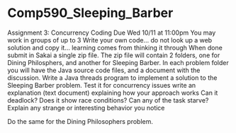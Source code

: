 # Comp590_Sleeping_Barber

Assignment 3: Concurrency Coding
Due Wed 10/11 at 11:00pm
You may work in groups of up to 3 Write your own code… do not look up a web solution and copy it… learning comes from thinking it through When done submit in Sakai a single zip file. The zip file will contain 2 folders, one for Dining Philosphers, and another for Sleeping Barber. In each problem folder you will have the Java source code files, and a document with the discussion.
Write a Java threads program to implement a solution to the Sleeping Barber problem.
Test it for concurrency issues
write an explanation (text document) explaining how your approach works
Can it deadlock? Does it show race conditions? Can any of the task starve?
Explain any strange or interesting behavior you notice

 Do the same for the Dining Philosophers problem.
